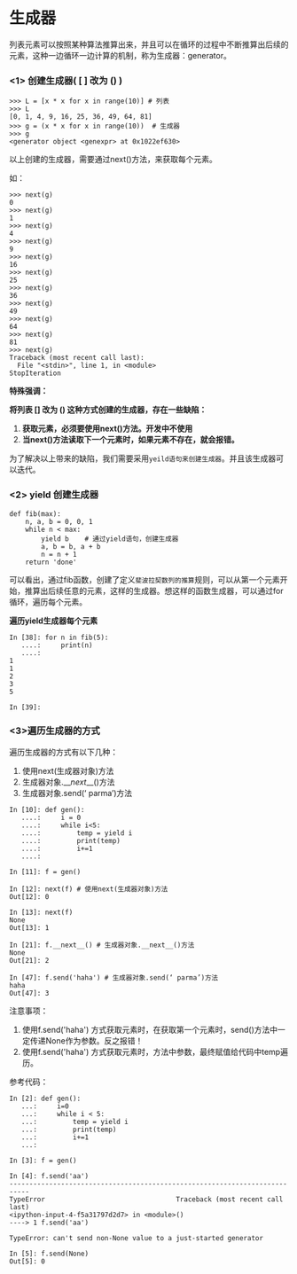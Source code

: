 # 生成器

列表元素可以按照某种算法推算出来，并且可以在循环的过程中不断推算出后续的元素，这种一边循环一边计算的机制，称为生成器：generator。

### &lt;1&gt; 创建生成器\( \[ \] 改为 \(\) \)

```
>>> L = [x * x for x in range(10)] # 列表
>>> L
[0, 1, 4, 9, 16, 25, 36, 49, 64, 81]
>>> g = (x * x for x in range(10))  # 生成器
>>> g
<generator object <genexpr> at 0x1022ef630>
```

以上创建的生成器，需要通过next\(\)方法，来获取每个元素。

如：

```
>>> next(g)
0
>>> next(g)
1
>>> next(g)
4
>>> next(g)
9
>>> next(g)
16
>>> next(g)
25
>>> next(g)
36
>>> next(g)
49
>>> next(g)
64
>>> next(g)
81
>>> next(g)
Traceback (most recent call last):
  File "<stdin>", line 1, in <module>
StopIteration
```

**特殊强调：**

**将列表 \[\] 改为 \(\) 这种方式创建的生成器，存在一些缺陷：**

1. **获取元素，必须要使用next\(\)方法。开发中不使用**
2. **当next\(\)方法读取下一个元素时，如果元素不存在，就会报错。**

为了解决以上带来的缺陷，我们需要采用`yeild语句来创建生成器`。并且该生成器可以迭代。

### &lt;2&gt; yield 创建生成器

```
def fib(max):
    n, a, b = 0, 0, 1
    while n < max:
        yield b    # 通过yield语句，创建生成器
        a, b = b, a + b
        n = n + 1
    return 'done'
```

可以看出，通过fib函数，创建了定义`斐波拉契数列的推算`规则，可以从第一个元素开始，推算出后续任意的元素，这样的生成器。想这样的函数生成器，可以通过for循环，遍历每个元素。

**遍历yield生成器每个元素**

```
In [38]: for n in fib(5):
   ....:     print(n)
   ....:     
1
1
2
3
5

In [39]:
```

### &lt;3&gt;遍历生成器的方式

遍历生成器的方式有以下几种：

1. 使用next\(生成器对象\)方法
2. 生成器对象.\_\__next_\_\_\(\)方法
3. 生成器对象.send\(‘ parma’\)方法

```
In [10]: def gen():
   ....:     i = 0
   ....:     while i<5:
   ....:         temp = yield i
   ....:         print(temp)
   ....:         i+=1
   ....:

In [11]: f = gen()

In [12]: next(f) # 使用next(生成器对象)方法
Out[12]: 0

In [13]: next(f)
None
Out[13]: 1

In [21]: f.__next__() # 生成器对象.__next__()方法
None
Out[21]: 2

In [47]: f.send('haha') # 生成器对象.send(‘ parma’)方法
haha
Out[47]: 3
```

注意事项：

1. 使用f.send\('haha'\) 方式获取元素时，在获取第一个元素时，send\(\)方法中一定传递None作为参数。反之报错！
2. 使用f.send\('haha'\) 方式获取元素时，方法中参数，最终赋值给代码中temp遍历。

参考代码：

```
In [2]: def gen():
   ...:     i=0
   ...:     while i < 5:
   ...:         temp = yield i
   ...:         print(temp)
   ...:         i+=1
   ...:

In [3]: f = gen()

In [4]: f.send('aa')
---------------------------------------------------------------------------
TypeError                                 Traceback (most recent call last)
<ipython-input-4-f5a31797d2d7> in <module>()
----> 1 f.send('aa')

TypeError: can't send non-None value to a just-started generator

In [5]: f.send(None)
Out[5]: 0
```



